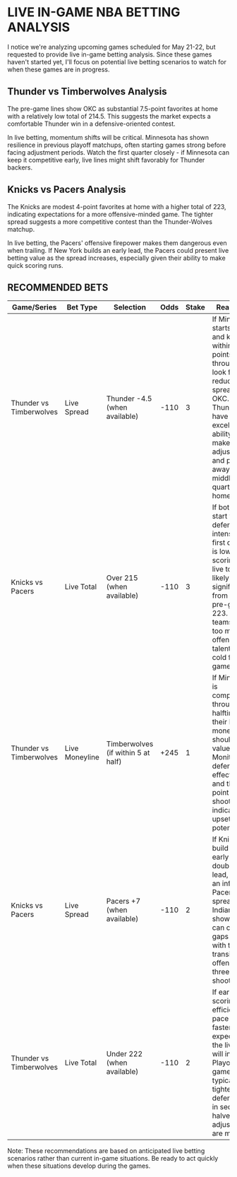 # LIVE IN-GAME NBA BETTING ANALYSIS

I notice we're analyzing upcoming games scheduled for May 21-22, but requested to provide live in-game betting analysis. Since these games haven't started yet, I'll focus on potential live betting scenarios to watch for when these games are in progress.

## Thunder vs Timberwolves Analysis

The pre-game lines show OKC as substantial 7.5-point favorites at home with a relatively low total of 214.5. This suggests the market expects a comfortable Thunder win in a defensive-oriented contest.

In live betting, momentum shifts will be critical. Minnesota has shown resilience in previous playoff matchups, often starting games strong before facing adjustment periods. Watch the first quarter closely - if Minnesota can keep it competitive early, live lines might shift favorably for Thunder backers.

## Knicks vs Pacers Analysis

The Knicks are modest 4-point favorites at home with a higher total of 223, indicating expectations for a more offensive-minded game. The tighter spread suggests a more competitive contest than the Thunder-Wolves matchup.

In live betting, the Pacers' offensive firepower makes them dangerous even when trailing. If New York builds an early lead, the Pacers could present live betting value as the spread increases, especially given their ability to make quick scoring runs.

## RECOMMENDED BETS

| Game/Series | Bet Type | Selection | Odds | Stake | Reasoning |
|-------------|----------|-----------|------|-------|-----------|
| Thunder vs Timberwolves | Live Spread | Thunder -4.5 (when available) | -110 | 3 | If Minnesota starts strong and keeps it within 2-3 points through Q1, look for a reduced live spread on OKC. Thunder have shown excellent ability to make adjustments and pull away in middle quarters at home. |
| Knicks vs Pacers | Live Total | Over 215 (when available) | -110 | 3 | If both teams start with defensive intensity and first quarter is low-scoring, the live total will likely drop significantly from the pre-game 223. Both teams have too much offensive talent to stay cold for full games. |
| Thunder vs Timberwolves | Live Moneyline | Timberwolves (if within 5 at half) | +245 | 1 | If Minnesota is competitive through halftime, their live moneyline should offer value. Monitor their defensive effectiveness and three-point shooting as indicators of upset potential. |
| Knicks vs Pacers | Live Spread | Pacers +7 (when available) | -110 | 2 | If Knicks build an early double-digit lead, look for an inflated Pacers spread. Indiana has shown they can close gaps quickly with their transition offense and three-point shooting. |
| Thunder vs Timberwolves | Live Total | Under 222 (when available) | -110 | 2 | If early scoring is efficient and pace is faster than expected, the live total will increase. Playoff games typically tighten defensively in second halves as adjustments are made. |

Note: These recommendations are based on anticipated live betting scenarios rather than current in-game situations. Be ready to act quickly when these situations develop during the games.